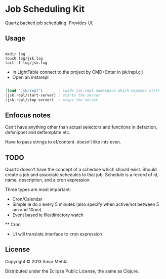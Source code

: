 # Job Scheduling Kit
Quartz backed job scheduling.
Provides UI.

## Usage

```shell

mkdir log
touch log/jsk.log
tail -f log/jsk.log

```

* In LightTable connect to the project by CMD+Enter in jsk/repl.clj
* Open an instarepl

```clojure

(load "jsk/repl")       ; loads jsk.repl namespace which exposes start-server and stop-server fns
(jsk.repl/start-server) ; starts the server
(jsk.repl/stop-server)  ; stops the server

```


## Enfocus notes
Can't have anything other than actual selectors and functions in defaction,
defsnippet and deftemplate etc.

Have to pass strings to ef/content. doesn't like ints even.


## TODO
Quartz doesn't have the concept of a schedule which should exist.
Should create a job and associate schedules to that job.  Schedule is a
record of id, name, description, and a cron expression

Three types are most important:
* Cron/Calendar
* Simple ie do x every 5 minutes
   (also specify when active/not between 5 am and 10pm)
* Event based ie file/directory watch


** Cron
- UI will translate interface to cron expression




## License

Copyright © 2013 Amar Mehta

Distributed under the Eclipse Public License, the same as Clojure.
